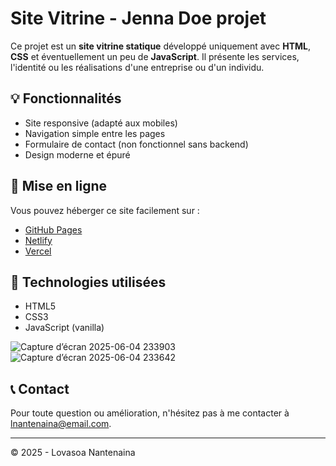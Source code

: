 # Site Vitrine - Jenna Doe projet 

Ce projet est un **site vitrine statique** développé uniquement avec **HTML**, **CSS** et éventuellement un peu de **JavaScript**. Il présente les services, l'identité ou les réalisations d'une entreprise ou d'un individu.

## 💡 Fonctionnalités

- Site responsive (adapté aux mobiles)
- Navigation simple entre les pages
- Formulaire de contact (non fonctionnel sans backend)
- Design moderne et épuré

## 🚀 Mise en ligne

Vous pouvez héberger ce site facilement sur :
- [GitHub Pages](https://pages.github.com/)
- [Netlify](https://www.netlify.com/)
- [Vercel](https://vercel.com/)

## 🔧 Technologies utilisées

- HTML5
- CSS3
- JavaScript (vanilla)



![Capture d’écran 2025-06-04 233903](https://github.com/user-attachments/assets/39d2e27f-01e7-4d5c-844d-66e8e5e6b3f0)
![Capture d’écran 2025-06-04 233642](https://github.com/user-attachments/assets/1c9442fe-ee80-4247-b09d-86454678c9bf)


## 📞 Contact

Pour toute question ou amélioration, n'hésitez pas à me contacter à lnantenaina@email.com.

---

© 2025 - Lovasoa Nantenaina

